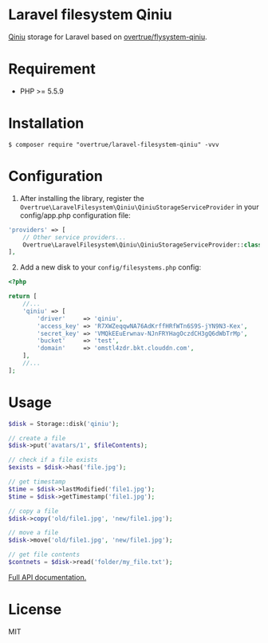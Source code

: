 # Laravel filesystem Qiniu 

[Qiniu](www.qiniu.com) storage for Laravel based on [overtrue/flysystem-qiniu](https://github.com/overtrue/flysystem-qiniu).

# Requirement

- PHP >= 5.5.9

# Installation

```shell
$ composer require "overtrue/laravel-filesystem-qiniu" -vvv
```

# Configuration

1. After installing the library, register the `Overtrue\LaravelFilesystem\Qiniu\QiniuStorageServiceProvider` in your config/app.php configuration file:

  ```php
  'providers' => [
      // Other service providers...
      Overtrue\LaravelFilesystem\Qiniu\QiniuStorageServiceProvider::class,
  ],
  ```

2. Add a new disk to your `config/filesystems.php` config:
 ```php
 <?php

 return [
     //...
     'qiniu' => [
         'driver'     => 'qiniu',
         'access_key' => 'R7XWZeqqwNA76AdKrffHRfWTn6S9S-jYN9N3-Kex',
         'secret_key' => 'VMQkEEuErwnav-NJnFRYHagOczdCH3gQ6dWbTrMp',
         'bucket'     => 'test',
         'domain'     => 'omstl4zdr.bkt.clouddn.com',
     ],
     //...
 ];
 ```

# Usage

```php
$disk = Storage::disk('qiniu');

// create a file
$disk->put('avatars/1', $fileContents);

// check if a file exists
$exists = $disk->has('file.jpg');

// get timestamp
$time = $disk->lastModified('file1.jpg');
$time = $disk->getTimestamp('file1.jpg');

// copy a file
$disk->copy('old/file1.jpg', 'new/file1.jpg');

// move a file
$disk->move('old/file1.jpg', 'new/file1.jpg');

// get file contents
$contnets = $disk->read('folder/my_file.txt');

```

[Full API documentation.](http://flysystem.thephpleague.com/api/)

# License

MIT